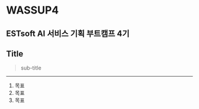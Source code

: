 # WASSUP4
ESTsoft AI 서비스 기획 부트캠프 4기
-----------

## Title
> sub-title
-------------
1. 목표
2. 목표
3. 목표


